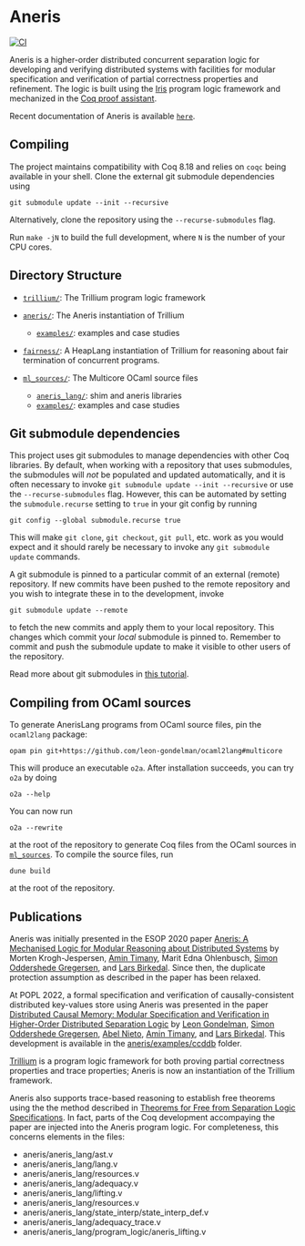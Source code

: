 # Aneris
[![CI](https://github.com/logsem/aneris/workflows/CI/badge.svg?branch=master)](https://github.com/logsem/aneris/actions?query=workflow%3ACI)

Aneris is a higher-order distributed concurrent separation logic for developing
and verifying distributed systems with facilities for modular specification and
verification of partial correctness properties and refinement. The logic is
built using the [Iris](https://iris-project.org) program logic framework and
mechanized in the [Coq proof assistant](https://coq.inria.fr/).

Recent documentation of Aneris is available [`here`](documentation.pdf). 

## Compiling

The project maintains compatibility with Coq 8.18 and relies on `coqc` being
available in your shell. Clone the external git submodule dependencies using

    git submodule update --init --recursive

Alternatively, clone the repository using the `--recurse-submodules` flag.

Run `make -jN` to build the full development, where `N` is the number of your
CPU cores.

## Directory Structure

- [`trillium/`](trillium/): The Trillium program logic framework

- [`aneris/`](aneris/): The Aneris instantiation of Trillium
  * [`examples/`](aneris/examples/): examples and case studies

- [`fairness/`](fairness/): A HeapLang instantiation of Trillium for reasoning
  about fair termination of concurrent programs.

- [`ml_sources/`](ml_sources/): The Multicore OCaml source files
  * [`aneris_lang/`](ml_sources/aneris_lang/): shim and aneris libraries
  * [`examples/`](ml_sources/examples/): examples and case studies

## Git submodule dependencies

This project uses git submodules to manage dependencies with other Coq
libraries. By default, when working with a repository that uses submodules, the
submodules will *not* be populated and updated automatically, and it is often
necessary to invoke `git submodule update --init --recursive` or use the
`--recurse-submodules` flag. However, this can be automated by setting the
`submodule.recurse` setting to `true` in your git config by running

    git config --global submodule.recurse true

This will make `git clone`, `git checkout`, `git pull`, etc. work as you would
expect and it should rarely be necessary to invoke any `git submodule update`
commands.

A git submodule is pinned to a particular commit of an external (remote)
repository. If new commits have been pushed to the remote repository and you
wish to integrate these in to the development, invoke

    git submodule update --remote

to fetch the new commits and apply them to your local repository. This changes
which commit your *local* submodule is pinned to. Remember to commit and push
the submodule update to make it visible to other users of the repository.

Read more about git submodules in [this
tutorial](https://git-scm.com/book/en/v2/Git-Tools-Submodules).

## Compiling from OCaml sources

To generate AnerisLang programs from OCaml source files, pin the `ocaml2lang` package:

    opam pin git+https://github.com/leon-gondelman/ocaml2lang#multicore

This will produce an executable `o2a`. After installation succeeds, you can try `o2a` by doing

    o2a --help

You can now run

    o2a --rewrite

at the root of the repository to generate Coq files from the OCaml sources in
[`ml_sources`](/ml_sources). To compile the source files, run

    dune build

at the root of the repository.

## Publications

Aneris was initially presented in the ESOP 2020 paper [Aneris: A Mechanised
Logic for Modular Reasoning about Distributed
Systems](https://iris-project.org/pdfs/2020-esop-aneris-final.pdf) by Morten
Krogh-Jespersen, [Amin Timany](https://cs.au.dk/~timany/), Marit Edna
Ohlenbusch, [Simon Oddershede Gregersen](https://cs.au.dk/~gregersen/), and
[Lars Birkedal](https://cs.au.dk/~birke/). Since then, the duplicate protection
assumption as described in the paper has been relaxed.

At POPL 2022, a formal specification and verification of causally-consistent
distributed key-values store using Aneris was presented in the paper
[Distributed Causal Memory: Modular Specification and Verification in
Higher-Order Distributed Separation
Logic](https://iris-project.org/pdfs/2021-popl-ccddb-final.pdf) by [Leon
Gondelman](https://cs.au.dk/~gondelman/), [Simon Oddershede
Gregersen](https://cs.au.dk/~gregersen/), [Abel
Nieto](https://abeln.github.io/), [Amin Timany](https://cs.au.dk/~timany/), and
[Lars Birkedal](https://cs.au.dk/~birke/). This development is available in the
[aneris/examples/ccddb](aneris/examples/ccddb) folder.

[Trillium](https://iris-project.org/pdfs/2024-popl-trillium.pdf) 
is a program logic framework for both proving
partial correctness properties and trace properties; Aneris is now an
instantiation of the Trillium framework.

Aneris also supports trace-based reasoning to establish free theorems using the 
the method described in [Theorems for Free from Separation Logic Specifications](https://iris-project.org/pdfs/2021-icfp-intensional-final.pdf). 
In fact, parts of the Coq development accompaying the paper 
are injected into the Aneris program logic. 
For completeness, this concerns elements in the files: 

- aneris/aneris_lang/ast.v
- aneris/aneris_lang/lang.v 
- aneris/aneris_lang/resources.v
- aneris/aneris_lang/adequacy.v 
- aneris/aneris_lang/lifting.v
- aneris/aneris_lang/resources.v
- aneris/aneris_lang/state_interp/state_interp_def.v
- aneris/aneris_lang/adequacy_trace.v
- aneris/aneris_lang/program_logic/aneris_lifting.v

